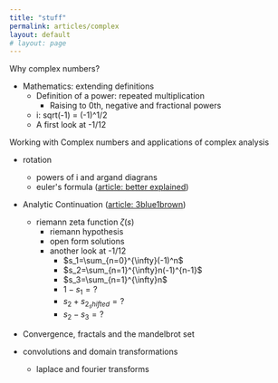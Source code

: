 ```yaml
---
title: "stuff"
permalink: articles/complex
layout: default
# layout: page
---
```


Why complex numbers?
- Mathematics: extending definitions
    - Definition of a power: repeated multiplication
        - Raising to 0th, negative and fractional powers
    - i: sqrt(-1) = (-1)^1/2
    - A first look at -1/12

Working with Complex numbers and applications of complex analysis
- rotation
    - powers of i and argand diagrans
    - euler's formula ([article: better explained](https://betterexplained.com/articles/intuitive-understanding-of-eulers-formula/))

- Analytic Continuation ([article: 3blue1brown](https://www.3blue1brown.com/lessons/zeta))
    - riemann zeta function $ζ(s)$
        - riemann hypothesis
        - open form solutions
        - another look at -1/12
            - $s_1=\sum_{n=0}^{\infty}(-1)^n$
            - $s_2=\sum_{n=1}^{\infty}n(-1)^{n-1}$
            - $s_3=\sum_{n=1}^{\infty}n$
            - $1-s_1 = ?$
            - $s_2 + s_{2_shifted} = ?$
            - $s_2 - s_3 = ?$
- Convergence, fractals and the mandelbrot set
- convolutions and domain transformations
    - laplace and fourier transforms